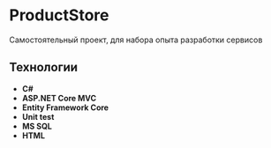 # ProductStore
Самостоятельный проект, для набора опыта разработки сервисов

## Технологии
 - **C#**
 - **ASP.NET Core MVC**
 - **Entity Framework Core**
 - **Unit test**
 - **MS SQL**
 - **HTML**
